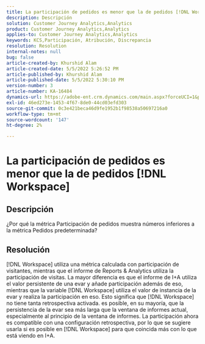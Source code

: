 ```yaml
---
title: La participación de pedidos es menor que la de pedidos [!DNL Workspace]
description: Descripción
solution: Customer Journey Analytics,Analytics
product: Customer Journey Analytics,Analytics
applies-to: Customer Journey Analytics,Analytics
keywords: KCS,Participación, Atribución, Discrepancia
resolution: Resolution
internal-notes: null
bug: false
article-created-by: Khurshid Alam
article-created-date: 5/5/2022 5:26:52 PM
article-published-by: Khurshid Alam
article-published-date: 5/5/2022 5:30:10 PM
version-number: 3
article-number: KA-16484
dynamics-url: https://adobe-ent.crm.dynamics.com/main.aspx?forceUCI=1&pagetype=entityrecord&etn=knowledgearticle&id=5624a68b-98cc-ec11-a7b5-6045bd00dbbc
exl-id: 46ed273e-1453-4f67-8de0-44cd03efd303
source-git-commit: 0c3e421beca46d9fe1952b1f98538a50697216a0
workflow-type: tm+mt
source-wordcount: '147'
ht-degree: 2%

---
```


# La participación de pedidos es menor que la de pedidos [!DNL Workspace]

## Descripción


¿Por qué la métrica Participación de pedidos muestra números inferiores a la métrica Pedidos predeterminada?


## Resolución


[!DNL Workspace] utiliza una métrica calculada con participación de visitantes, mientras que el informe de Reports &amp; Analytics utiliza la participación de visitas. La mayor diferencia es que el informe de I+A utiliza el valor persistente de una evar y añade participación además de eso, mientras que la variable [!DNL Workspace] utiliza el valor de instancia de la evar y realiza la participación en eso. Esto significa que [!DNL Workspace] no tiene tanta retrospectiva activada. es posible, en su mayoría, que la persistencia de la evar sea más larga que la ventana de informes actual, especialmente al principio de la ventana de informes. La participación ahora es compatible con una configuración retrospectiva, por lo que se sugiere usarla si es posible en [!DNL Workspace] para que coincida más con lo que está viendo en I+A.
